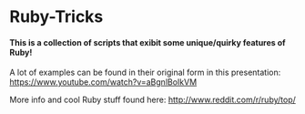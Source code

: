 # Ruby-Tricks

#### This is a collection of scripts that exibit some unique/quirky features of Ruby!

A lot of examples can be found in their original form in this presentation: https://www.youtube.com/watch?v=aBgnlBoIkVM

More info and cool Ruby stuff found here: http://www.reddit.com/r/ruby/top/

